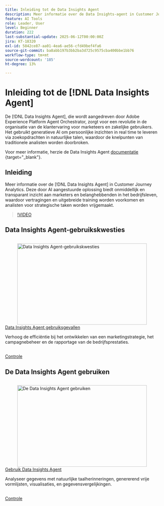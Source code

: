 ```yaml
---
title: Inleiding tot de Data Insights Agent
description: Meer informatie over de Data Insights-agent in Customer Journey Analytics. Deze AI-gestuurde oplossing doorbreekt knelpunten binnen bedrijven door marketeers directe, transparante inzichten te bieden.
feature: AI Tools
role: Leader, User
level: Beginner
duration: 222
last-substantial-update: 2025-06-12T00:00:00Z
jira: KT-18320
exl-id: 5842ce87-aa01-4ea6-ae56-cfd49bef4fa6
source-git-commit: ba8abb197b3bb2ba3d725c9575cba400bbe1bb76
workflow-type: tm+mt
source-wordcount: '185'
ht-degree: 13%

---
```


# Inleiding tot de [!DNL Data Insights Agent]

De [!DNL Data Insights Agent], die wordt aangedreven door Adobe Experience Platform Agent Orchestrator, zorgt voor een revolutie in de organisatie van de klantervaring voor marketeers en zakelijke gebruikers. Het gebruikt generatieve AI om persoonlijke inzichten in real time te leveren via zoekopdrachten in natuurlijke talen, waardoor de knelpunten van traditionele analisten worden doorbroken.

Voor meer informatie, herzie de Data Insights Agent [ documentatie ](https://experienceleague.adobe.com/nl/docs/analytics-platform/using/cja-overview/cja-b2c-overview/data-analysis-ai){target="_blank"}.

## Inleiding

Meer informatie over de [!DNL Data Insights Agent] in Customer Journey Analytics. Deze door AI aangestuurde oplossing biedt onmiddellijk en transparant inzicht aan marketers en belanghebbenden in het bedrijfsleven, waardoor vertragingen en uitgebreide training worden voorkomen en analisten voor strategische taken worden vrijgemaakt.

>[!VIDEO](https://video.tv.adobe.com/v/3463903/?learn=on&enablevpops&captions=dut)


## Data Insights Agent-gebruikskwesties

<!-- CARDS
{cta=Watch}
* data-insights-agent-use-cases.md
-->
<!-- START CARDS HTML - DO NOT MODIFY BY HAND -->
<div class="columns">
    <div class="column is-half-tablet is-half-desktop is-one-third-widescreen" aria-label="Data Insights Agent use cases">
        <div class="card" style="height: 100%; display: flex; flex-direction: column; height: 100%;">
            <div class="card-image">
                <figure class="image x-is-16by9">
                    <a href="data-insights-agent-use-cases.md" title="Data Insights Agent-gebruikskwesties" target="_blank" rel="referrer">
                        <img class="is-bordered-r-small" src="https://video.tv.adobe.com/v/3463914/?format=jpeg&nocache=1742338375674&captions=dut" alt="Data Insights Agent-gebruikskwesties"
                             style="width: 100%; aspect-ratio: 16 / 9; object-fit: cover; overflow: hidden; display: block; margin: auto;">
                    </a>
                </figure>
            </div>
            <div class="card-content is-padded-small" style="display: flex; flex-direction: column; flex-grow: 1; justify-content: space-between;">
                <div class="top-card-content">
                    <p class="headline is-size-6 has-text-weight-bold">
                        <a href="data-insights-agent-use-cases.md" target="_blank" rel="referrer" title="Data Insights Agent-gebruikskwesties"> Data Insights Agent gebruiksgevallen </a>
                    </p>
                    <p class="is-size-6">Verhoog de efficiëntie bij het ontwikkelen van een marketingstrategie, het campagnebeheer en de rapportage van de bedrijfsprestaties.</p>
                </div>
                <a href="data-insights-agent-use-cases.md" target="_blank" rel="referrer" class="spectrum-Button spectrum-Button--outline spectrum-Button--primary spectrum-Button--sizeM" style="align-self: flex-start; margin-top: 1rem;">
                    <span class="spectrum-Button-label has-no-wrap has-text-weight-bold"> Controle </span>
                </a>
            </div>
        </div>
    </div>
</div>
<!-- END CARDS HTML - DO NOT MODIFY BY HAND -->

## De Data Insights Agent gebruiken

<!-- CARDS
{cta=Watch}
* use-the-data-insights-agent.md
-->
<!-- START CARDS HTML - DO NOT MODIFY BY HAND -->
<div class="columns">
    <div class="column is-half-tablet is-half-desktop is-one-third-widescreen" aria-label="Use the Data Insights Agent">
        <div class="card" style="height: 100%; display: flex; flex-direction: column; height: 100%;">
            <div class="card-image">
                <figure class="image x-is-16by9">
                    <a href="use-the-data-insights-agent.md" title="De Data Insights Agent gebruiken" target="_blank" rel="referrer">
                        <img class="is-bordered-r-small" src="https://video.tv.adobe.com/v/3463925/?format=jpeg&nocache=1742338375674&captions=dut" alt="De Data Insights Agent gebruiken"
                             style="width: 100%; aspect-ratio: 16 / 9; object-fit: cover; overflow: hidden; display: block; margin: auto;">
                    </a>
                </figure>
            </div>
            <div class="card-content is-padded-small" style="display: flex; flex-direction: column; flex-grow: 1; justify-content: space-between;">
                <div class="top-card-content">
                    <p class="headline is-size-6 has-text-weight-bold">
                        <a href="use-the-data-insights-agent.md" target="_blank" rel="referrer" title="De Data Insights Agent gebruiken"> Gebruik Data Insights Agent </a>
                    </p>
                    <p class="is-size-6">Analyseer gegevens met natuurlijke taalherinneringen, genererend vrije vormlijsten, visualisaties, en gegevensvergelijkingen.</p>
                </div>
                <a href="use-the-data-insights-agent.md" target="_blank" rel="referrer" class="spectrum-Button spectrum-Button--outline spectrum-Button--primary spectrum-Button--sizeM" style="align-self: flex-start; margin-top: 1rem;">
                    <span class="spectrum-Button-label has-no-wrap has-text-weight-bold"> Controle </span>
                </a>
            </div>
        </div>
    </div>
</div>
<!-- END CARDS HTML - DO NOT MODIFY BY HAND -->
